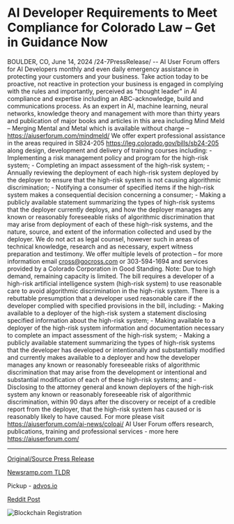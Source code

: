 # AI Developer Requirements to Meet Compliance for Colorado Law – Get in Guidance Now

BOULDER, CO, June 14, 2024 /24-7PressRelease/ -- AI User Forum offers for AI Developers monthly and even daily emergency assistance in protecting your customers and your business. Take action today to be proactive, not reactive in protection your business is engaged in complying with the rules and importantly, perceived as "thought leader" in AI compliance and expertise including an ABC-acknowledge, build and communications process.  As an expert in AI, machine learning, neural networks, knowledge theory and management with more than thirty years and publication of major books and articles in this area including Mind Meld – Merging Mental and Metal which is available without charge – https://aiuserforum.com/mindmeld/  We offer expert professional assistance in the areas required in SB24-205  https://leg.colorado.gov/bills/sb24-205 along design, development and delivery of training courses including:  - Implementing a risk management policy and program for the high-risk system; - Completing an impact assessment of the high-risk system; - Annually reviewing the deployment of each high-risk system deployed by the deployer to ensure that the high-risk system is not causing algorithmic discrimination; - Notifying a consumer of specified items if the high-risk system makes a consequential decision concerning a consumer; - Making a publicly available statement summarizing the types of high-risk systems that the deployer currently deploys, and how the deployer manages any known or reasonably foreseeable risks of algorithmic discrimination that may arise from deployment of each of these high-risk systems, and the nature, source, and extent of the information collected and used by the deployer.   We do not act as legal counsel, however such in areas of technical knowledge, research and as necessary, expert witness preparation and testimony.   We offer multiple levels of protection – for more information email cross@gocross.com or 303-594-1694 and services provided by a Colorado Corporation in Good Standing.  Note: Due to high demand, remaining capacity is limited.  The bill requires a developer of a high-risk artificial intelligence system (high-risk system) to use reasonable care to avoid algorithmic discrimination in the high-risk system. There is a rebuttable presumption that a developer used reasonable care if the developer complied with specified provisions in the bill, including:  - Making available to a deployer of the high-risk system a statement disclosing specified information about the high-risk system; - Making available to a deployer of the high-risk system information and documentation necessary to complete an impact assessment of the high-risk system; - Making a publicly available statement summarizing the types of high-risk systems that the developer has developed or intentionally and substantially modified and currently makes available to a deployer and how the developer manages any known or reasonably foreseeable risks of algorithmic discrimination that may arise from the development or intentional and substantial modification of each of these high-risk systems; and - Disclosing to the attorney general and known deployers of the high-risk system any known or reasonably foreseeable risk of algorithmic discrimination, within 90 days after the discovery or receipt of a credible report from the deployer, that the high-risk system has caused or is reasonably likely to have caused.  For more please visit https://aiuserforum.com/ai-news/coloai/  AI User Forum offers research, publications, training and professional services - more here https://aiuserforum.com/ 

---

[Original/Source Press Release](https://www.24-7pressrelease.com/press-release/511712/ai-developer-requirements-to-meet-compliance-for-colorado-law-get-in-guidance-now)
                    

[Newsramp.com TLDR](https://newsramp.com/curated-news/ai-user-forum-offers-emergency-assistance-for-ai-developers-in-compliance-with-sb24-205/2a4bab72389aadc996439dac537002ff) 


Pickup - [advos.io](https://advos.io/en/ai-developers-urged-to-comply-with-colorado-s-ai-regulations/20244148)
 



[Reddit Post](https://www.reddit.com/r/BookNews/comments/1dfl4ju/ai_user_forum_offers_emergency_assistance_for_ai/) 



![Blockchain Registration](https://cdn.newsramp.app/24-7PressRelease/qrcode/246/14/flaxDzVJ.webp)